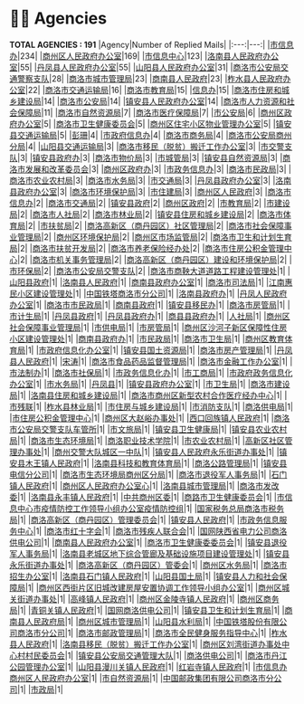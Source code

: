 # 👮‍♀️ Agencies
__TOTAL AGENCIES : 191__
|Agency|Number of Replied Mails|
|:---:|---:|
|[市信息办](市信息办.md)|234|
|[商州区人民政府办公室](商州区人民政府办公室.md)|169|
|[市信息中心](市信息中心.md)|123|
|[洛南县人民政府办公室](洛南县人民政府办公室.md)|55|
|[丹凤县人民政府办公室](丹凤县人民政府办公室.md)|55|
|[山阳县人民政府办公室](山阳县人民政府办公室.md)|31|
|[商洛市公安局交通警察支队](商洛市公安局交通警察支队.md)|28|
|[商洛市城市管理局](商洛市城市管理局.md)|23|
|[商南县人民政府](商南县人民政府.md)|23|
|[柞水县人民政府办公室](柞水县人民政府办公室.md)|22|
|[商洛市交通运输局](商洛市交通运输局.md)|16|
|[商洛市教育局](商洛市教育局.md)|15|
|[信息办](信息办.md)|15|
|[商洛市住房和城乡建设局](商洛市住房和城乡建设局.md)|14|
|[商洛市公安局](商洛市公安局.md)|14|
|[镇安县人民政府办公室](镇安县人民政府办公室.md)|14|
|[商洛市人力资源和社会保障局](商洛市人力资源和社会保障局.md)|11|
|[商洛市自然资源局](商洛市自然资源局.md)|7|
|[商洛市医疗保障局](商洛市医疗保障局.md)|7|
|[市公安局](市公安局.md)|6|
|[商州区政府办公室](商州区政府办公室.md)|5|
|[商洛市卫生健康委员会](商洛市卫生健康委员会.md)|5|
|[商州区住宅小区物业管理办公室](商州区住宅小区物业管理办公室.md)|5|
|[镇安县交通运输局](镇安县交通运输局.md)|5|
|[彭珊](彭珊.md)|4|
|[市政府信息办](市政府信息办.md)|4|
|[商洛市商务局](商洛市商务局.md)|4|
|[商洛市公安局商州分局](商洛市公安局商州分局.md)|4|
|[山阳县交通运输局](山阳县交通运输局.md)|3|
|[商洛市移民（脱贫）搬迁工作办公室](商洛市移民（脱贫）搬迁工作办公室.md)|3|
|[市交警支队](市交警支队.md)|3|
|[镇安县政府办](镇安县政府办.md)|3|
|[商洛市物价局](商洛市物价局.md)|3|
|[市城管局](市城管局.md)|3|
|[镇安县自然资源局](镇安县自然资源局.md)|3|
|[商洛市发展和改革委员会](商洛市发展和改革委员会.md)|3|
|[商州区政府办](商州区政府办.md)|3|
|[市政务信息办](市政务信息办.md)|3|
|[商洛市民政局](商洛市民政局.md)|3|
|[商洛市农业农村局](商洛市农业农村局.md)|3|
|[商洛市水务局](商洛市水务局.md)|3|
|[市交通局](市交通局.md)|3|
|[丹凤县政府办公室](丹凤县政府办公室.md)|3|
|[洛南县政府办公室](洛南县政府办公室.md)|3|
|[商洛市环境保护局](商洛市环境保护局.md)|3|
|[市住建局](市住建局.md)|3|
|[商州区人民政府](商州区人民政府.md)|3|
|[商洛市信息办](商洛市信息办.md)|2|
|[商洛市交通局](商洛市交通局.md)|2|
|[镇安县政府](镇安县政府.md)|2|
|[商州区政府](商州区政府.md)|2|
|[市教育局](市教育局.md)|2|
|[市建设局](市建设局.md)|2|
|[商洛市人社局](商洛市人社局.md)|2|
|[商洛市林业局](商洛市林业局.md)|2|
|[镇安县住房和城乡建设局](镇安县住房和城乡建设局.md)|2|
|[商洛市体育局](商洛市体育局.md)|2|
|[市扶贫局](市扶贫局.md)|2|
|[商洛高新区（商丹园区）社区管理局](商洛高新区（商丹园区）社区管理局.md)|2|
|[商洛市社会保障事业管理局](商洛市社会保障事业管理局.md)|2|
|[商州区环境保护局](商州区环境保护局.md)|2|
|[商州区市场监管局](商州区市场监管局.md)|2|
|[商洛市卫生和计划生育局](商洛市卫生和计划生育局.md)|2|
|[商洛市扶贫开发局](商洛市扶贫开发局.md)|2|
|[商洛市养老保险经办处](商洛市养老保险经办处.md)|2|
|[商洛市住房公积金管理中心](商洛市住房公积金管理中心.md)|2|
|[商洛市机关事务管理局](商洛市机关事务管理局.md)|2|
|[商洛高新区（商丹园区）建设和环境保护局](商洛高新区（商丹园区）建设和环境保护局.md)|2|
|[市环保局](市环保局.md)|2|
|[商洛市公安局交警支队](商洛市公安局交警支队.md)|2|
|[商洛市商鞅大道道路工程建设管理处](商洛市商鞅大道道路工程建设管理处.md)|1|
|[山阳县政府](山阳县政府.md)|1|
|[洛南县人民政府](洛南县人民政府.md)|1|
|[商南县政府办公室](商南县政府办公室.md)|1|
|[商洛市司法局](商洛市司法局.md)|1|
|[江南惠民小区建设管理处](江南惠民小区建设管理处.md)|1|
|[中国铁塔商洛市分公司](中国铁塔商洛市分公司.md)|1|
|[洛南县政府办](洛南县政府办.md)|1|
|[丹凤人民政府办公室](丹凤人民政府办公室.md)|1|
|[商洛市市民政局](商洛市市民政局.md)|1|
|[商南县政府](商南县政府.md)|1|
|[镇安县移民办](镇安县移民办.md)|1|
|[商洛市房管局](商洛市房管局.md)|1|
|[市计生局](市计生局.md)|1|
|[丹凤县政府](丹凤县政府.md)|1|
|[丹凤县政府办](丹凤县政府办.md)|1|
|[商县县政府办](商县县政府办.md)|1|
|[人社局](人社局.md)|1|
|[商州区社会保障事业管理局](商州区社会保障事业管理局.md)|1|
|[市供电局](市供电局.md)|1|
|[市房管局](市房管局.md)|1|
|[商州区沙河子新区保障性住房小区建设管理处](商州区沙河子新区保障性住房小区建设管理处.md)|1|
|[商南县政府办](商南县政府办.md)|1|
|[市民政局](市民政局.md)|1|
|[商洛市卫生局](商洛市卫生局.md)|1|
|[商州区教育体育局](商州区教育体育局.md)|1|
|[市政府信息化办公室](市政府信息化办公室.md)|1|
|[镇安县国土资源局](镇安县国土资源局.md)|1|
|[商洛市房产管理局](商洛市房产管理局.md)|1|
|[丹凤县人民政府](丹凤县人民政府.md)|1|
|[宋涛](宋涛.md)|1|
|[商洛市食品药品监督管理局](商洛市食品药品监督管理局.md)|1|
|[商洛市金融工作办公室](商洛市金融工作办公室.md)|1|
|[市法制办](市法制办.md)|1|
|[商洛市社保局](商洛市社保局.md)|1|
|[市政务信息化办](市政务信息化办.md)|1|
|[市工商局](市工商局.md)|1|
|[市政府政务信息化办公室](市政府政务信息化办公室.md)|1|
|[市水务局](市水务局.md)|1|
|[丹凤县](丹凤县.md)|1|
|[镇安县政府办公室](镇安县政府办公室.md)|1|
|[市卫生局](市卫生局.md)|1|
|[商洛市建设局](商洛市建设局.md)|1|
|[洛南县住房和城乡建设局](洛南县住房和城乡建设局.md)|1|
|[商洛市商州区新型农村合作医疗经办中心](商洛市商州区新型农村合作医疗经办中心.md)|1|
|[市残联](市残联.md)|1|
|[柞水县林业局](柞水县林业局.md)|1|
|[市住房与城乡建设局](市住房与城乡建设局.md)|1|
|[市消防支队](市消防支队.md)|1|
|[商洛供电局](商洛供电局.md)|1|
|[市住房公积金管理中心](市住房公积金管理中心.md)|1|
|[商州区大赵峪办事处](商州区大赵峪办事处.md)|1|
|[西口回族镇人民政府](西口回族镇人民政府.md)|1|
|[商洛市公安局交警支队车管所](商洛市公安局交警支队车管所.md)|1|
|[市文旅局](市文旅局.md)|1|
|[镇安县卫生健康局](镇安县卫生健康局.md)|1|
|[镇安县农业农村局](镇安县农业农村局.md)|1|
|[商洛市生态环境局](商洛市生态环境局.md)|1|
|[商洛职业技术学院](商洛职业技术学院.md)|1|
|[市农业农村局](市农业农村局.md)|1|
|[高新区社区管理办事处](高新区社区管理办事处.md)|1|
|[商州交警大队城区一中队](商州交警大队城区一中队.md)|1|
|[镇安县人民政府永乐街道办事处](镇安县人民政府永乐街道办事处.md)|1|
|[镇安县木王镇人民政府](镇安县木王镇人民政府.md)|1|
|[洛南县科技和教育体育局](洛南县科技和教育体育局.md)|1|
|[商洛公路管理局](商洛公路管理局.md)|1|
|[镇安县电信分公司](镇安县电信分公司.md)|1|
|[商洛市生态环境局商州区分局](商洛市生态环境局商州区分局.md)|1|
|[商洛市退役军人事务局](商洛市退役军人事务局.md)|1|
|[石门镇人民政府](石门镇人民政府.md)|1|
|[商州区人民政府办公室心](商州区人民政府办公室心.md)|1|
|[洛南县城市管理局](洛南县城市管理局.md)|1|
|[商洛市发改委](商洛市发改委.md)|1|
|[洛南县永丰镇人民政府](洛南县永丰镇人民政府.md)|1|
|[中共商州区委](中共商州区委.md)|1|
|[商路市卫生健康委员会](商路市卫生健康委员会.md)|1|
|[市信息中心市疫情防控工作领导小组办公室疫情防控组](市信息中心市疫情防控工作领导小组办公室疫情防控组.md)|1|
|[国家税务总局商洛市税务局](国家税务总局商洛市税务局.md)|1|
|[商洛高新区（商丹园区）管理委员会](商洛高新区（商丹园区）管理委员会.md)|1|
|[镇安县人民政府](镇安县人民政府.md)|1|
|[市政务信息服务中心](市政务信息服务中心.md)|1|
|[商洛市红十字会](商洛市红十字会.md)|1|
|[商洛市残疾人联合会](商洛市残疾人联合会.md)|1|
|[国网陕西省电力公司商洛供电公司](国网陕西省电力公司商洛供电公司.md)|1|
|[商南县人民政府办公室](商南县人民政府办公室.md)|1|
|[商洛市卫生健康委委员会](商洛市卫生健康委委员会.md)|1|
|[镇安县退役军人事务局](镇安县退役军人事务局.md)|1|
|[洛南县老城区地下综合管廊及基础设施项目建设管理处](洛南县老城区地下综合管廊及基础设施项目建设管理处.md)|1|
|[镇安县永乐街道办事处](镇安县永乐街道办事处.md)|1|
|[商洛高新区（商丹园区）管委会](商洛高新区（商丹园区）管委会.md)|1|
|[商州区水务局](商州区水务局.md)|1|
|[商洛市招生办公室](商洛市招生办公室.md)|1|
|[洛南县石门镇人民政府](洛南县石门镇人民政府.md)|1|
|[山阳县国土局](山阳县国土局.md)|1|
|[镇安县人力和社会保障局](镇安县人力和社会保障局.md)|1|
|[商州区西街片区旧城改建房屋安置协调工作领导小组办公室](商州区西街片区旧城改建房屋安置协调工作领导小组办公室.md)|1|
|[商州区城关街道办事处](商州区城关街道办事处.md)|1|
|[高峰镇人民政府](高峰镇人民政府.md)|1|
|[商州区金陵寺镇人民政府](商州区金陵寺镇人民政府.md)|1|
|[商州区商务局](商州区商务局.md)|1|
|[青铜关镇人民政府](青铜关镇人民政府.md)|1|
|[国网商洛供电公司](国网商洛供电公司.md)|1|
|[镇安县卫生和计划生育局](镇安县卫生和计划生育局.md)|1|
|[商南县人民政府局](商南县人民政府局.md)|1|
|[商州区城市管理局](商州区城市管理局.md)|1|
|[山阳县水利局](山阳县水利局.md)|1|
|[中国铁塔股份有限公司商洛市分公司](中国铁塔股份有限公司商洛市分公司.md)|1|
|[商洛市邮政管理局](商洛市邮政管理局.md)|1|
|[商洛市全民健身服务指导中心](商洛市全民健身服务指导中心.md)|1|
|[柞水县人民政府](柞水县人民政府.md)|1|
|[洛南县移民（脱贫）搬迁工作办公室](洛南县移民（脱贫）搬迁工作办公室.md)|1|
|[商州区刘湾街道办事处中心村村民委员会](商州区刘湾街道办事处中心村村民委员会.md)|1|
|[镇安县公安局交通管理大队](镇安县公安局交通管理大队.md)|1|
|[商洛供电公司](商洛供电公司.md)|1|
|[商洛市丹江公园管理办公室](商洛市丹江公园管理办公室.md)|1|
|[山阳县漫川关镇人民政府](山阳县漫川关镇人民政府.md)|1|
|[红岩寺镇人民政府](红岩寺镇人民政府.md)|1|
|[市信息办商州区人民政府办公室](市信息办商州区人民政府办公室.md)|1|
|[市自然资源局](市自然资源局.md)|1|
|[中国邮政集团有限公司商洛市分公司](中国邮政集团有限公司商洛市分公司.md)|1|
|[市政局](市政局.md)|1|

